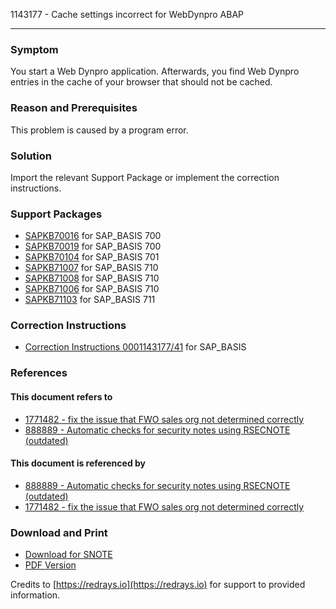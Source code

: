 1143177 - Cache settings incorrect for WebDynpro ABAP

---

### Symptom

You start a Web Dynpro application. Afterwards, you find Web Dynpro entries in the cache of your browser that should not be cached.

### Reason and Prerequisites

This problem is caused by a program error.

### Solution

Import the relevant Support Package or implement the correction instructions.

### Support Packages

- [SAPKB70016](https://me.sap.com/supportpackage/SAPKB70016) for SAP_BASIS 700
- [SAPKB70019](https://me.sap.com/supportpackage/SAPKB70019) for SAP_BASIS 700
- [SAPKB70104](https://me.sap.com/supportpackage/SAPKB70104) for SAP_BASIS 701
- [SAPKB71007](https://me.sap.com/supportpackage/SAPKB71007) for SAP_BASIS 710
- [SAPKB71008](https://me.sap.com/supportpackage/SAPKB71008) for SAP_BASIS 710
- [SAPKB71006](https://me.sap.com/supportpackage/SAPKB71006) for SAP_BASIS 710
- [SAPKB71103](https://me.sap.com/supportpackage/SAPKB71103) for SAP_BASIS 711

### Correction Instructions

- [Correction Instructions 0001143177/41](https://me.sap.com/corrins/0001143177/41) for SAP_BASIS

### References

#### This document refers to

- [1771482 - fix the issue that FWO sales org not determined correctly](https://me.sap.com/notes/1771482)
- [888889 - Automatic checks for security notes using RSECNOTE (outdated)](https://me.sap.com/notes/888889)

#### This document is referenced by

- [888889 - Automatic checks for security notes using RSECNOTE (outdated)](https://me.sap.com/notes/888889)
- [1771482 - fix the issue that FWO sales org not determined correctly](https://me.sap.com/notes/1771482)

### Download and Print

- [Download for SNOTE](https://notesdownloads.sap.com/note/0040000006881762017)
- [PDF Version](https://userapps.support.sap.com/sap/support/sfm/notes/print/0001143177?language=en-US&token=866E64F32F2E4FAC9B273C4B6EFA98CA)

Credits to [https://redrays.io](https://redrays.io) for support to provided information.